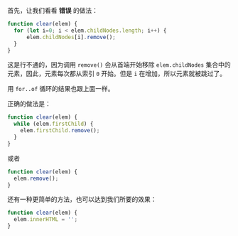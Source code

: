 
首先，让我们看看 **错误** 的做法：

```js
function clear(elem) {
  for (let i=0; i < elem.childNodes.length; i++) {
      elem.childNodes[i].remove();
  }
}
```

这是行不通的，因为调用 `remove()` 会从首端开始移除 `elem.childNodes` 集合中的元素，因此，元素每次都从索引 `0` 开始。但是 `i` 在增加，所以元素就被跳过了。

用 `for..of` 循环的结果也跟上面一样。

正确的做法是：

```js
function clear(elem) {
  while (elem.firstChild) {
    elem.firstChild.remove();
  }
}
```

或者

```js
function clear(elem) {
  elem.remove();
}
```        
        
还有一种更简单的方法，也可以达到我们所要的效果：

```js
function clear(elem) {
  elem.innerHTML = '';
}
```
